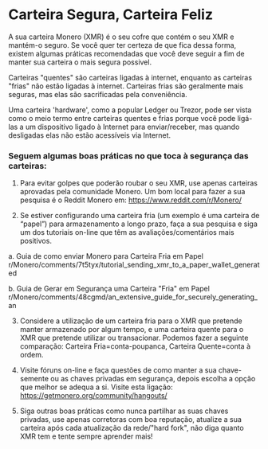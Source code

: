 # Carteira Segura, Carteira Feliz

A sua carteira Monero (XMR) é o seu cofre que contém o seu XMR e mantém-o seguro. Se você quer ter certeza de que fica dessa forma, existem algumas práticas recomendadas que você deve seguir a fim de manter sua carteira o mais segura possivel.

Carteiras "quentes" são carteiras ligadas à internet, enquanto as carteiras "frias" não estão ligadas à internet. Carteiras frias são geralmente mais seguras, mas elas são sacrificadas pela conveniência.

Uma carteira 'hardware', como a popular Ledger ou Trezor, pode ser vista como o meio termo entre carteiras quentes e frias porque você pode ligá-las a um dispositivo ligado à Internet para enviar/receber, mas quando desligadas elas não estão acessíveis via Internet.

### Seguem algumas boas práticas no que toca à segurança das carteiras:

1. Para evitar golpes que poderão roubar o seu XMR, use apenas carteiras aprovadas pela comunidade Monero. Um bom local para fazer a sua pesquisa é o Reddit Monero em: https://www.reddit.com/r/Monero/

2. Se estiver configurando uma carteira fria (um exemplo é uma carteira de “papel”) para armazenamento a longo prazo, faça a sua pesquisa e siga um dos tutoriais on-line que têm as avaliações/comentários mais positivos.

  a. Guia de como enviar Monero para Carteira Fria em Papel
r/Monero/comments/7t5tyx/tutorial_sending_xmr_to_a_paper_wallet_generated

  b. Guia de Gerar em Segurança uma Carteira "Fria" em Papel
r/Monero/comments/48cgmd/an_extensive_guide_for_securely_generating_an

3. Considere a utilização de um carteira fria para o XMR que pretende manter armazenado por algum tempo, e uma carteira quente para o XMR que pretende utilizar ou transacionar. Podemos fazer a seguinte comparação: Carteira Fria=conta-poupanca, Carteira Quente=conta à ordem.

4. Visite fóruns on-line e faça questões de como manter a sua chave-semente ou as chaves privadas em segurança, depois escolha a opção que melhor se adequa a si. Visite esta ligação: https://getmonero.org/community/hangouts/

5. Siga outras boas práticas como nunca partilhar as suas chaves privadas, use apenas corretoras com boa reputação, atualize a sua carteira após cada atualização da rede/"hard fork", não diga quanto XMR tem e tente sempre aprender mais!








